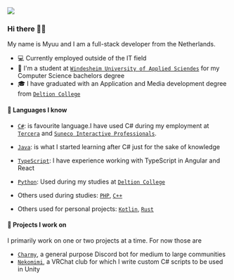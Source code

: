<img src="https://cdn.myuuiii.com/portfolio_v2.png" />

<!--  -->

### Hi there 🙋‍♀️

My name is Myuu and I am a full-stack developer from the Netherlands.

- 💻 Currently employed outside of the IT field
- 🌱 I'm a student at [`Windesheim University of Applied Sciendes`] for my Computer Science bachelors degree
- 🎓 I have graduated with an Application and Media development degree from [`Deltion College`] 

#### 💬 Languages I know

- [`C#`]:  is favourite language.I have used C# during my employment at [`Tercera`] and [`Suneco Interactive Professionals`].

- [`Java`]: is what I started learning after C# just for the sake of knowledge

- [`TypeScript`]: I have experience working with TypeScript in Angular and React

- [`Python`]: Used during my studies at [`Deltion College`] 

- Others used during studies: [`PHP`], [`C++`]

- Others used for personal projects: [`Kotlin`], [`Rust`]

#### 🎁 Projects I work on

I primarily work on one or two projects at a time. For now those are

- [`Charmy`], a general purpose Discord bot for medium to large communities
- [`Nekomimi`], a VRChat club for which I write custom C# scripts to be used in Unity



[`Nekomimi`]: https://github.com/Myuuiii/Nekomimi
[`Charmy`]: https://github.com/Myuuiii/Charmy
[`Windesheim University of Applied Sciendes`]: https://www.windesheim.nl/

[`C#`]: https://docs.microsoft.com/en-us/dotnet/csharp/

[`Tercera`]: https://tercera.nl/

[`Suneco Interactive Professionals`]: https://www.suneco.nl/

[`Java`]: https://www.java.com/en/

[`TypeScript`]: https://www.typescriptlang.org/

[`Python`]: https://www.python.org/

[`Deltion College`]: https://www.deltion.nl/

[`PHP`]: https://www.php.net/

[`C++`]: https://cplusplus.com/

[`Kotlin`]: https://kotlinlang.org/

[`Rust`]: https://www.rust-lang.org/

